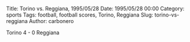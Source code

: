 Title: Torino vs. Reggiana, 1995/05/28
Date: 1995/05/28 00:00
Category: sports
Tags: football, football scores, Torino, Reggiana
Slug: torino-vs-reggiana
Author: carbonero


Torino 4 - 0 Reggiana
